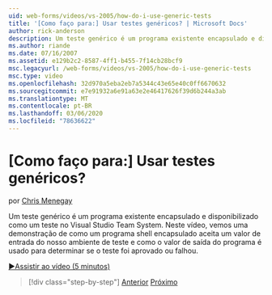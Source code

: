 ```yaml
---
uid: web-forms/videos/vs-2005/how-do-i-use-generic-tests
title: '[Como faço para:] Usar testes genéricos? | Microsoft Docs'
author: rick-anderson
description: Um teste genérico é um programa existente encapsulado e disponibilizado como um teste no Visual Studio Team System. Neste vídeo, vemos uma demonstração de como...
ms.author: riande
ms.date: 07/16/2007
ms.assetid: e129b2c2-8587-4ff1-b455-7f14cb28bcf9
msc.legacyurl: /web-forms/videos/vs-2005/how-do-i-use-generic-tests
msc.type: video
ms.openlocfilehash: 32d970a5eba2eb7a5344c43e65e40c0ff6670632
ms.sourcegitcommit: e7e91932a6e91a63e2e46417626f39d6b244a3ab
ms.translationtype: MT
ms.contentlocale: pt-BR
ms.lasthandoff: 03/06/2020
ms.locfileid: "78636622"
---
```

# <a name="how-do-i-use-generic-tests"></a>[Como faço para:] Usar testes genéricos?

por [Chris Menegay](https://twitter.com/CMenegay)

Um teste genérico é um programa existente encapsulado e disponibilizado como um teste no Visual Studio Team System. Neste vídeo, vemos uma demonstração de como um programa shell encapsulado aceita um valor de entrada do nosso ambiente de teste e como o valor de saída do programa é usado para determinar se o teste foi aprovado ou falhou.

[&#9654;Assistir ao vídeo (5 minutos)](https://channel9.msdn.com/Blogs/ASP-NET-Site-Videos/how-do-i-use-generic-tests)

> [!div class="step-by-step"]
> [Anterior](how-do-i-enforce-coding-standards-with-code-analysis.md)
> [Próximo](how-do-i-publish-and-analyze-test-results.md)
